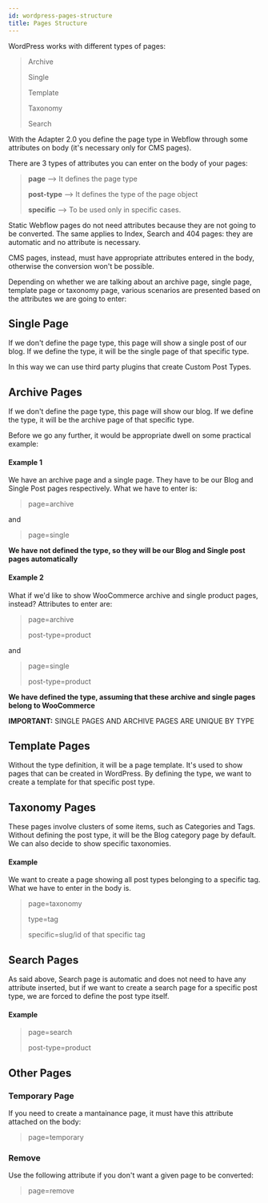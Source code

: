 ```yaml
---
id: wordpress-pages-structure
title: Pages Structure
---
```


WordPress works with different types of pages:

> Archive
>
> Single
>
> Template
>
> Taxonomy
>
> Search

With the Adapter 2.0 you define the page type in Webflow through some attributes on body (it's necessary only for CMS pages). 

There are 3 types of attributes you can enter on the body of your pages:

> **page** --> It defines the page type
>
> **post-type** --> It defines the type of the page object
>
> **specific** --> To be used only in specific cases.

Static Webflow pages do not need attributes because they are not going to be converted. The same applies to Index, Search and 404 pages: they are automatic and no attribute is necessary.

CMS pages, instead, must have appropriate attributes entered in the body, otherwise the conversion won't be possible.

Depending on whether we are talking about an archive page, single page, template page or taxonomy page, various scenarios are presented based on the attributes we are going to enter:

## Single Page

If we don't define the page type, this page will show a single post of our blog. If we define the type, it will be the single page of that specific type. 

In this way we can use third party plugins that create Custom Post Types.

## Archive Pages

If we don't define the page type, this page will show our blog. If we define the type, it will be the archive page of that specific type.

Before we go any further, it would be appropriate dwell on some practical example:

#### Example 1
We have an archive page and a single page. They have to be our Blog and Single Post pages respectively. What we have to enter is:

> page=archive

and

> page=single

**We have not defined the type, so they will be our Blog and Single post pages automatically**

#### Example 2
What if we'd like to show WooCommerce archive and single product pages, instead?
Attributes to enter are:

> page=archive
>
> post-type=product

and 

> page=single
>
> post-type=product

**We have defined the type, assuming that these archive and single pages belong to WooCommerce**

**IMPORTANT:** SINGLE PAGES AND ARCHIVE PAGES ARE UNIQUE BY TYPE

## Template Pages
Without the type definition, it will be a page template. It's used to show pages that can be created in WordPress. By defining the type, we want to create a template for that specific post type.

## Taxonomy Pages
These pages involve clusters of some items, such as Categories and Tags. Without defining the post type, it will be the Blog category page by default. 
We can also decide to show specific taxonomies.

#### Example
We want to create a page showing all post types belonging to a specific tag. What we have to enter in the body is.

> page=taxonomy
>
> type=tag
>
> specific=slug/id of that specific tag

## Search Pages
As said above, Search page is automatic and does not need to have any attribute inserted, but if we want to create a search page for a specific post type, we are forced to define the post type itself. 

#### Example
> page=search
>
> post-type=product

## Other Pages
### Temporary Page
If you need to create a mantainance page, it must have this attribute attached on the body:

> page=temporary

### Remove 
Use the following attribute if you don't want a given page to be converted:

> page=remove

